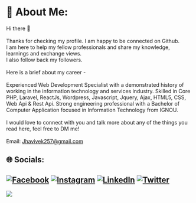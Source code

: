 # 💫 About Me:
Hi there 👋<br><br>Thanks for checking my profile. I am happy to be connected on Github.<br>I am here to help my fellow professionals and share my knowledge, learnings and exchange views. <br>I also follow back my followers.<br><br>Here is a brief about my career - <br><br>Experienced Web Development Specialist with a demonstrated history of working in the information technology and services industry. Skilled in Core PHP, Laravel, ReactJs, Wordpress, Javascript, Jquery, Ajax, HTML5, CSS, Web Api & Rest Api. Strong engineering professional with a Bachelor of Computer Application focused in Information Technology from IGNOU.<br><br>I would love to connect with you and talk more about any of the things you read here, feel free to DM me!<br><br>Email: Jhavivek257@gmail.com


## 🌐 Socials:
[![Facebook](https://img.shields.io/badge/Facebook-%231877F2.svg?logo=Facebook&logoColor=white)](https://facebook.com/vivekjha97) [![Instagram](https://img.shields.io/badge/Instagram-%23E4405F.svg?logo=Instagram&logoColor=white)](https://instagram.com/jhavivek111) [![LinkedIn](https://img.shields.io/badge/LinkedIn-%230077B5.svg?logo=linkedin&logoColor=white)](https://linkedin.com/in/vivekjha97) [![Twitter](https://img.shields.io/badge/Twitter-%231DA1F2.svg?logo=Twitter&logoColor=white)](https://twitter.com/jhavivek10) 
---
[![](https://visitcount.itsvg.in/api?id=jhavivek257&icon=0&color=0)](https://visitcount.itsvg.in)
